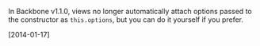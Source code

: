 In Backbone v1.1.0, views no longer automatically attach options passed to the constructor as `this.options`, but you can do it yourself if you prefer.

[2014-01-17]
